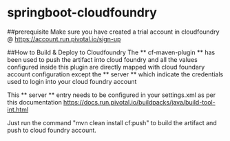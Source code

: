 # springboot-cloudfoundry

##prerequisite
Make sure you have created a trial account in cloudfoundry @ https://account.run.pivotal.io/sign-up

##How to Build & Deploy to Cloudfoundry
The ** cf-maven-plugin ** has been used to push the artifact into cloud foundry and all the values configured inside this plugin are directly mapped with cloud foundary account configuration except the ** server ** which indicate the credentials used to login into your cloud foundry account

This ** server ** entry needs to be configured in your settings.xml as per this documentation https://docs.run.pivotal.io/buildpacks/java/build-tool-int.html

Just run the command "mvn clean install cf:push" to build the artifact and push to cloud foundry account.
